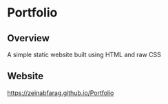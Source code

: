 # Portfolio

## Overview
A simple static website built using HTML and raw CSS

## Website

https://zeinabfarag.github.io/Portfolio
